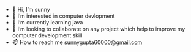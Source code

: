 - 👋 Hi, I’m sunny
- 👀 I’m interested in computer devlopment
- 🌱 I’m currently learning java
- 💞️ I’m looking to collaborate on any project which help to improve my computer development skill
- 📫 How to reach me sunnygupta60000@gmail.com

<!---
sunnygupta1/sunnygupta1 is a ✨ special ✨ repository because its `README.md` (this file) appears on your GitHub profile.
You can click the Preview link to take a look at your changes.
--->
